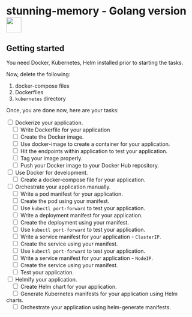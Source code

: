 # stunning-memory - Golang version <image src="https://go.dev/images/gophers/motorcycle.svg" height=40 width=40/>

## Getting started

You need Docker, Kubernetes, Helm installed prior to starting the tasks.

Now, delete the following:

1. docker-compose files
2. Dockerfiles
3. `kubernetes` directory

Once, you are done now, here are your tasks:

<input type="checkbox"/> Dockerize your application.</br>
 &emsp;<input type="checkbox"/> Write Dockerfile for your application</br>
 &emsp;<input type="checkbox"/> Create the Docker image.</br>
 &emsp;<input type="checkbox"/> Use docker-image to create a container for your application. </br>
 &emsp;<input type="checkbox"/> Hit the endpoints within application to test your application. </br>
 &emsp;<input type="checkbox"/> Tag your image properly.</br>
 &emsp;<input type="checkbox"/> Push your Docker image to your Docker Hub repository. </br>
<input type="checkbox"/> Use Docker for development.</br>
 &emsp;<input type="checkbox"/> Create a docker-compose file for your application.</br>
<input type="checkbox"/> Orchestrate your application manually.</br>
 &emsp;<input type="checkbox"/> Write a pod manifest for your application.</br>
 &emsp;<input type="checkbox"/> Create the pod using your manifest.</br>
 &emsp;<input type="checkbox"/> Use `kubectl port-forward` to test your application.</br>
 &emsp;<input type="checkbox"/> Write a deployment manifest for your application.</br>
 &emsp;<input type="checkbox"/> Create the deployment using your manifest.</br>
 &emsp;<input type="checkbox"/> Use `kubectl port-forward` to test your application.</br>
 &emsp;<input type="checkbox"/> Write a service manifest for your application - `ClusterIP`.</br>
 &emsp;<input type="checkbox"/> Create the service using your manifest.</br>
 &emsp;<input type="checkbox"/> Use `kubectl port-forward` to test your application.</br>
 &emsp;<input type="checkbox"/> Write a service manifest for your application - `NodeIP`.</br>
 &emsp;<input type="checkbox"/> Create the service using your manifest.</br>
 &emsp;<input type="checkbox"/> Test your application.</br>
<input type="checkbox"/> Helmify your application.</br>
 &emsp;<input type="checkbox"/> Create Helm chart for your application.</br>
 &emsp;<input type="checkbox"/> Generate Kubernetes manifests for your application using Helm charts.</br>
 &emsp;<input type="checkbox"/> Orchestrate your application using helm-generate manifests.</br>



